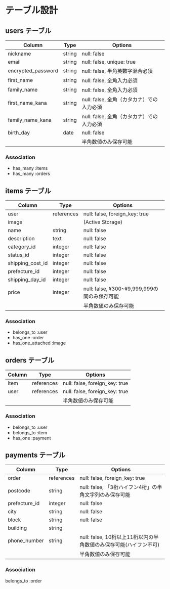 # テーブル設計

## users テーブル

| Column             | Type   | Options                               |
| ------------------ | ------ | ------------------------------------- |
| nickname           | string | null: false                           |
| email              | string | null: false, unique: true             |
| encrypted_password | string | null: false, 半角英数字混合必須          | 
| first_name         | string | null: false, 全角入力必須               |
| family_name        | string | null: false, 全角入力必須               |
| first_name_kana    | string | null: false, 全角（カタカナ）での入力必須  |
| family_name_kana   | string | null: false, 全角（カタカナ）での入力必須  |
| birth_day          | date   | null: false                           |
|                  |            |              半角数値のみ保存可能


### Association

- has_many :items 
- has_many :orders


## items テーブル

| Column           | Type       | Options                        |
| -----------------| ---------- | -----------------------------  |   
| user             | references | null: false, foreign_key: true |
| image            |            | (Active Storage)               |
| name             | string     | null: false                    |
| description      | text       | null: false                    |
| category_id      | integer    | null: false                    |
| status_id        | integer    | null: false                    |
| shipping_cost_id | integer    | null: false                    |
| prefecture_id    | integer    | null: false                    |
| shipping_day_id  | integer    | null: false                    |
| price            | integer    | null: false, ¥300~¥9,999,999の間のみ保存可能      
|                  |            |              半角数値のみ保存可能

### Association

- belongs_to :user
- has_one :order
- has_one_attached :image

## orders テーブル

| Column    | Type       | Options                        |
| --------  | ---------- | ------------------------------ |
| item      | references | null: false, foreign_key: true |
| user      | references | null: false, foreign_key: true |
|                  |            |              半角数値のみ保存可能


### Association

- belongs_to :user
- belongs_to :item
- has_one :payment


## payments テーブル

| Column        | Type       | Options                        |
| --------      | ---------- | ------------------------------ |
| order         | references | null: false, foreign_key: true |
| postcode      | string     | null: false, 「3桁ハイフン4桁」の半角文字列のみ保存可能   |
| prefecture_id | integer    | null: false                    |
| city          | string     | null: false                    |
| block         | string     | null: false                    |
| building      | string     |                                |
| phone_number  | string     | null: false, 10桁以上11桁以内の半角数値のみ保存可能(ハイフン不可)  |
|                  |            |              半角数値のみ保存可能


### Association

belongs_to :order